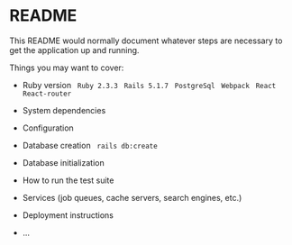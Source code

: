 # README

This README would normally document whatever steps are necessary to get the
application up and running.

Things you may want to cover:

* Ruby version
 ` Ruby 2.3.3`
 ` Rails 5.1.7`
 ` PostgreSql`
 ` Webpack`
 ` React`
 ` React-router`
* System dependencies

* Configuration

* Database creation
    ` rails db:create`
* Database initialization

* How to run the test suite

* Services (job queues, cache servers, search engines, etc.)

* Deployment instructions

* ...

